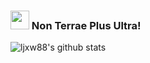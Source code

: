 ### <img src="https://media.giphy.com/media/hvRJCLFzcasrR4ia7z/giphy.gif" width="30px"> Non Terrae Plus Ultra!

![ljxw88's github stats](https://github-readme-stats.vercel.app/api?username=ljxw88&show_icons=true&theme=solarized-light)

<!--
**ljxw88/ljxw88** is a ✨ _special_ ✨ repository because its `README.md` (this file) appears on your GitHub profile.

Here are some ideas to get you started:

- 🔭 I’m currently working on ...
- 🌱 I’m currently learning ...
- 👯 I’m looking to collaborate on ...
- 🤔 I’m looking for help with ...
- 💬 Ask me about ...
- 📫 How to reach me: ...
- 😄 Pronouns: ...
- ⚡ Fun fact: ...
-->
